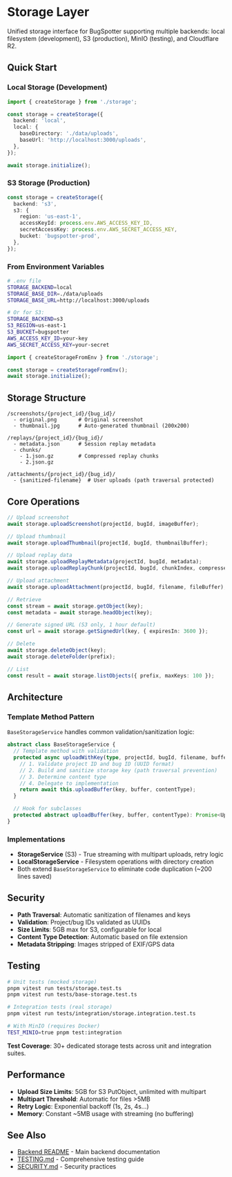 # Storage Layer

Unified storage interface for BugSpotter supporting multiple backends: local filesystem (development), S3 (production), MinIO (testing), and Cloudflare R2.

## Quick Start

### Local Storage (Development)

```typescript
import { createStorage } from './storage';

const storage = createStorage({
  backend: 'local',
  local: {
    baseDirectory: './data/uploads',
    baseUrl: 'http://localhost:3000/uploads',
  },
});

await storage.initialize();
```

### S3 Storage (Production)

```typescript
const storage = createStorage({
  backend: 's3',
  s3: {
    region: 'us-east-1',
    accessKeyId: process.env.AWS_ACCESS_KEY_ID,
    secretAccessKey: process.env.AWS_SECRET_ACCESS_KEY,
    bucket: 'bugspotter-prod',
  },
});
```

### From Environment Variables

```bash
# .env file
STORAGE_BACKEND=local
STORAGE_BASE_DIR=./data/uploads
STORAGE_BASE_URL=http://localhost:3000/uploads

# Or for S3:
STORAGE_BACKEND=s3
S3_REGION=us-east-1
S3_BUCKET=bugspotter
AWS_ACCESS_KEY_ID=your-key
AWS_SECRET_ACCESS_KEY=your-secret
```

```typescript
import { createStorageFromEnv } from './storage';

const storage = createStorageFromEnv();
await storage.initialize();
```

## Storage Structure

```
/screenshots/{project_id}/{bug_id}/
  - original.png       # Original screenshot
  - thumbnail.jpg      # Auto-generated thumbnail (200x200)

/replays/{project_id}/{bug_id}/
  - metadata.json      # Session replay metadata
  - chunks/
    - 1.json.gz        # Compressed replay chunks
    - 2.json.gz

/attachments/{project_id}/{bug_id}/
  - {sanitized-filename}  # User uploads (path traversal protected)
```

## Core Operations

```typescript
// Upload screenshot
await storage.uploadScreenshot(projectId, bugId, imageBuffer);

// Upload thumbnail
await storage.uploadThumbnail(projectId, bugId, thumbnailBuffer);

// Upload replay data
await storage.uploadReplayMetadata(projectId, bugId, metadata);
await storage.uploadReplayChunk(projectId, bugId, chunkIndex, compressedData);

// Upload attachment
await storage.uploadAttachment(projectId, bugId, filename, fileBuffer);

// Retrieve
const stream = await storage.getObject(key);
const metadata = await storage.headObject(key);

// Generate signed URL (S3 only, 1 hour default)
const url = await storage.getSignedUrl(key, { expiresIn: 3600 });

// Delete
await storage.deleteObject(key);
await storage.deleteFolder(prefix);

// List
const result = await storage.listObjects({ prefix, maxKeys: 100 });
```

## Architecture

### Template Method Pattern

`BaseStorageService` handles common validation/sanitization logic:

```typescript
abstract class BaseStorageService {
  // Template method with validation
  protected async uploadWithKey(type, projectId, bugId, filename, buffer) {
    // 1. Validate project ID and bug ID (UUID format)
    // 2. Build and sanitize storage key (path traversal prevention)
    // 3. Determine content type
    // 4. Delegate to implementation
    return await this.uploadBuffer(key, buffer, contentType);
  }

  // Hook for subclasses
  protected abstract uploadBuffer(key, buffer, contentType): Promise<UploadResult>;
}
```

### Implementations

- **StorageService** (S3) - True streaming with multipart uploads, retry logic
- **LocalStorageService** - Filesystem operations with directory creation
- Both extend `BaseStorageService` to eliminate code duplication (~200 lines saved)

## Security

- **Path Traversal**: Automatic sanitization of filenames and keys
- **Validation**: Project/bug IDs validated as UUIDs
- **Size Limits**: 5GB max for S3, configurable for local
- **Content Type Detection**: Automatic based on file extension
- **Metadata Stripping**: Images stripped of EXIF/GPS data

## Testing

```bash
# Unit tests (mocked storage)
pnpm vitest run tests/storage.test.ts
pnpm vitest run tests/base-storage.test.ts

# Integration tests (real storage)
pnpm vitest run tests/integration/storage.integration.test.ts

# With MinIO (requires Docker)
TEST_MINIO=true pnpm test:integration
```

**Test Coverage**: 30+ dedicated storage tests across unit and integration suites.

## Performance

- **Upload Size Limits**: 5GB for S3 PutObject, unlimited with multipart
- **Multipart Threshold**: Automatic for files >5MB
- **Retry Logic**: Exponential backoff (1s, 2s, 4s...)
- **Memory**: Constant ~5MB usage with streaming (no buffering)

## See Also

- [Backend README](../../README.md) - Main backend documentation
- [TESTING.md](../../TESTING.md) - Comprehensive testing guide
- [SECURITY.md](../../SECURITY.md) - Security practices
